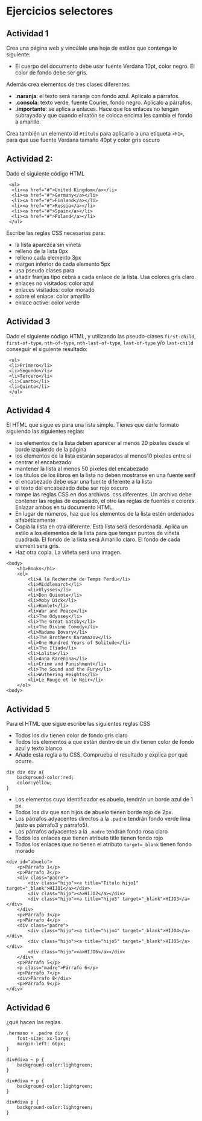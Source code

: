 # Ejercicios selectores
## Actividad 1
Crea una página web y vincúlale una hoja de estilos que contenga lo siguiente:
- El cuerpo del documento debe usar fuente Verdana 10pt, color negro. El color de fondo debe ser gris.

Además crea elementos de tres clases diferentes:
- **.naranja**: el texto será naranja con fondo azul. Aplícalo a párrafos.
- **.consola**: texto verde, fuente Courier, fondo negro. Aplícalo a párrafos.
- **.importante**: se aplica a enlaces. Hace que los enlaces no tengan subrayado y que cuando el ratón se coloca encima les cambia el fondo a amarillo.

Crea también un elemento id `#título` para aplicarlo a una etiqueta `<h1>`, para que use fuente Verdana tamaño 40pt y color gris oscuro

## Actividad 2:
Dado el siguiente código HTML
```
 <ul>
  <li><a href="#">United Kingdom</a></li>
  <li><a href="#">Germany</a></li>
  <li><a href="#">Finland</a></li>
  <li><a href="#">Russia</a></li>
  <li><a href="#">Spain</a></li>
  <li><a href="#">Poland</a></li>
 </ul>
```
Escribe las reglas CSS necesarias para:
- la lista aparezca sin viñeta
- relleno de la lista 0px
- relleno cada elemento 3px
- margen inferior de cada elemento 5px
- usa pseudo clases para
- añadir franjas tipo cebra a cada enlace de la lista. Usa colores gris claro.
- enlaces no visitados: color azul
- enlaces visitados: color morado
- sobre el enlace: color amarillo
- enlace active: color verde 

## Actividad 3
Dado el siguiente código HTML, y utilizando las pseudo-clases `first-child`, `first-of-type`, `nth-of-type`, `nth-last-of-type`, `last-of-type` y/o `last-child` conseguir el siguiente resultado:
```
 <ul>
 <li>Primero</li>
 <li>Segundo</li>
 <li>Tercero</li>
 <li>Cuarto</li>
 <li>Quinto</li>
 </ul>
```

## Actividad 4
El HTML que sigue es para una lista simple. Tienes que darle formato siguiendo las siguientes reglas:
- los elementos de la lista deben aparecer al menos 20 píxeles desde el borde izquierdo de la página
- los elementos de la lista estarán separados al menos10 píxeles entre sí
- centrar el encabezado
- mantener la lista al menos 50 píxeles del encabezado
- los títulos de los libros en la lista no deben mostrarse en una fuente serif
- el encabezado debe usar una fuente diferente a la lista
- el texto del encabezado debe ser rojo oscuro
- rompe las reglas CSS en dos archivos .css diferentes. Un archivo debe contener las reglas de espaciado, el otro las reglas de fuentes o colores. Enlazar ambos en tu documento HTML.
- En lugar de números, haz que los elementos de la lista estén ordenados alfabéticamente
- Copia la lista en otra diferente. Esta lista será desordenada. Aplica un estilo a los elementos de la lista para que tengan puntos de viñeta cuadrada. El fondo de la lista será Amarillo claro. El fondo de cada element será gris. 
- Haz otra copia. La viñeta será una imagen.
```
<body>
    <h1>Books</h1>
    <ol>
        <li>A la Recherche de Temps Perdu</li>
        <li>Middlemarch</li>
        <li>Ulysses</li>
        <li>Don Quixote</li>
        <li>Moby Dick</li>
        <li>Hamlet</li>
        <li>War and Peace</li>
        <li>The Odyssey</li>
        <li>The Great Gatsby</li>
        <li>The Divine Comedy</li>
        <li>Madame Bovary</li>
        <li>The Brothers Karamazov</li>
        <li>One Hundred Years of Solitude</li>
        <li>The Iliad</li>
        <li>Lolita</li>
        <li>Anna Karenina</li>
        <li>Crime and Punishment</li>
        <li>The Sound and the Fury</li>
        <li>Wuthering Heights</li>
        <li>Le Rouge et le Noir</li>
    </ol>
<body>
```

## Actividad 5
Para el HTML que sigue escribe las siguientes reglas CSS
- Todos los div tienen color de fondo gris claro
- Todos los elementos a que están dentro de un div tienen color de fondo azul y texto blanco
- Añade esta regla a tu CSS. Comprueba el resultado y explica por qué ocurre.
```
div div div a{
    background-color:red;
    color:yellow;
}
```

- Los elementos cuyo identificador es abuelo, tendrán un borde azul de 1 px. 
- Todos los div que son hijos de abuelo tienen borde rojo de 2px.
- Los párrafos adyacentes directos a la `.padre` tendrán fondo verde lima (esto es párrafo3 y párrafo5).
- Los párrafos adyacentes a la `.madre` tendrán fondo rosa claro
- Todos los enlaces que tienen atributo title tienen fondo rojo
- Todos los enlaces que no tienen el atributo `target=_blank` tienen fondo morado
```
<div id="abuelo">
    <p>Párrafo 1</p>
    <p>Párrafo 2</p>
    <div class="padre">
        <div class="hijo"><a title="Título hijo1" target="_blank">HIJO1</a></div>
        <div class="hijo"><a>HIJO2</a></div>
        <div class="hijo"><a title="hijo3" target="_blank">HIJO3</a></div>
    </div>
    <p>Párrafo 3</p>
    <p>Párrafo 4</p>
    <div class="padre">
        <div class="hijo"><a title="hijo4" target="_blank">HIJO4</a></div>
        <div class="hijo"><a title="hijo5" target="_blank">HIJO5</a></div>
        <div class="hijo"><a>HIJO6</a></div>
    </div>
    <p>Párrafo 5</p>
    <p class="madre">Párrafo 6</p>
    <p>Párrafo 7</p>
    <div>Párrafo 8</div>
    <p>Párrafo 9</p>
</div>
```

## Actividad 6
¿qué hacen las reglas
```
.hermano + .padre div {
    font-size: xx-large;
    margin-left: 60px;
} 

div#diva ~ p {
    background-color:lightgreen;
}

div#diva + p {
    background-color:lightgreen;
}

div#diva p {
    background-color:lightgreen;
}
```
